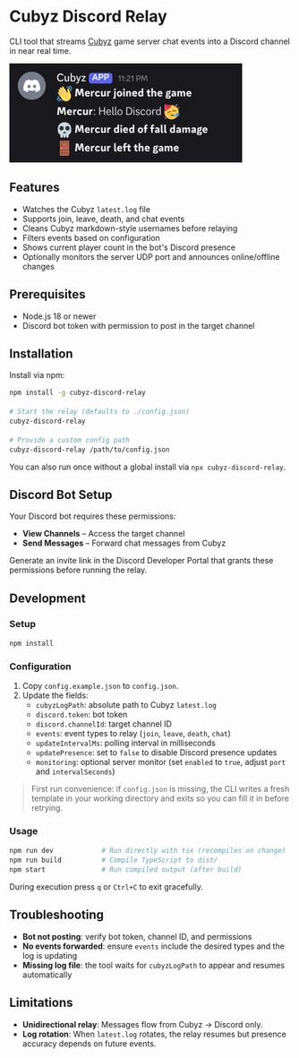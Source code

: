 # Cubyz Discord Relay

CLI tool that streams [Cubyz](https://github.com/PixelGuys/Cubyz) game server chat events into a Discord channel in near real time.

![Cubyz Discord Relay](https://raw.githubusercontent.com/AMerkuri/cubyz-discord-relay/refs/heads/master/assets/discord.png)

## Features

- Watches the Cubyz `latest.log` file
- Supports join, leave, death, and chat events
- Cleans Cubyz markdown-style usernames before relaying
- Filters events based on configuration
- Shows current player count in the bot's Discord presence
- Optionally monitors the server UDP port and announces online/offline changes

## Prerequisites

- Node.js 18 or newer
- Discord bot token with permission to post in the target channel

## Installation

Install via npm:

```bash
npm install -g cubyz-discord-relay

# Start the relay (defaults to ./config.json)
cubyz-discord-relay

# Provide a custom config path
cubyz-discord-relay /path/to/config.json
```

You can also run once without a global install via `npx cubyz-discord-relay`.

## Discord Bot Setup

Your Discord bot requires these permissions:

- **View Channels** – Access the target channel
- **Send Messages** – Forward chat messages from Cubyz

Generate an invite link in the Discord Developer Portal that grants these permissions before running the relay.

## Development

### Setup

```bash
npm install
```

### Configuration

1. Copy `config.example.json` to `config.json`.
2. Update the fields:
   - `cubyzLogPath`: absolute path to Cubyz `latest.log`
   - `discord.token`: bot token
   - `discord.channelId`: target channel ID
   - `events`: event types to relay (`join`, `leave`, `death`, `chat`)
   - `updateIntervalMs`: polling interval in milliseconds
   - `updatePresence`: set to `false` to disable Discord presence updates
   - `monitoring`: optional server monitor (set `enabled` to `true`, adjust `port` and `intervalSeconds`)

> First run convenience: if `config.json` is missing, the CLI writes a fresh template in your working directory and exits so you can fill it in before retrying.

### Usage

```bash
npm run dev            # Run directly with tsx (recompiles on change)
npm run build          # Compile TypeScript to dist/
npm start              # Run compiled output (after build)
```

During execution press `q` or `Ctrl+C` to exit gracefully.

## Troubleshooting

- **Bot not posting**: verify bot token, channel ID, and permissions
- **No events forwarded**: ensure `events` include the desired types and the log is updating
- **Missing log file**: the tool waits for `cubyzLogPath` to appear and resumes automatically

## Limitations

- **Unidirectional relay**: Messages flow from Cubyz → Discord only.
- **Log rotation**: When `latest.log` rotates, the relay resumes but presence accuracy depends on future events.
